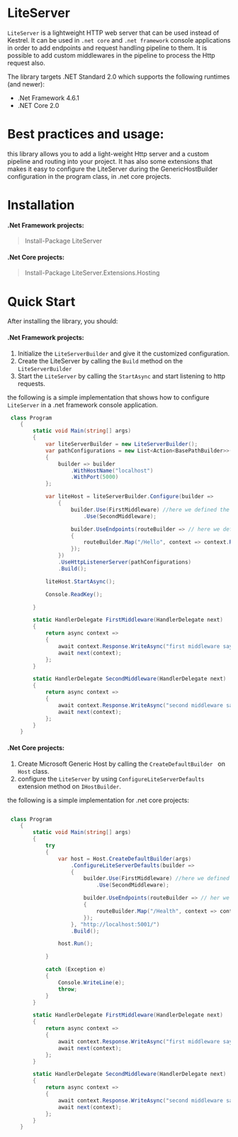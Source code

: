 # LiteServer

`LiteServer` is a lightweight HTTP web server that can be used instead of Kestrel. It can be used in `.net core` and `.net framework` console applications in order to add endpoints and request handling pipeline to them. It is possible to add custom middlewares in the pipeline to process the Http request also.

The library targets .NET Standard 2.0 which supports the following runtimes (and newer):

* .Net Framework 4.6.1
* .NET Core 2.0

# Best practices and usage:

this library allows you to add a light-weight Http server and a custom pipeline and routing into your project. It has also some extensions that makes it easy to configure the LiteServer during the GenericHostBuilder configuration in the program class, in .net core projects.

# Installation

#### .Net Framework projects:

> Install-Package LiteServer 

#### .Net Core projects:

> Install-Package LiteServer.Extensions.Hosting 

# Quick Start

After installing the library, you should:

#### .Net Framework projects:

1. Initialize the `LiteServerBuilder` and give it the customized configuration.
2. Create the LiteServer by calling the `Build` method on the `LiteServerBuilder`
3. Start the `LiteServer` by calling the `StartAsync` and start listening to http requests.

the following is a simple implementation that shows how to configure `LiteServer` in a .net framework console application.

``` csharp
 class Program
    {
        static void Main(string[] args)
        {
            var liteServerBuilder = new LiteServerBuilder();
            var pathConfigurations = new List<Action<BasePathBuilder>>()
            {
                builder => builder
                    .WithHostName("localhost")
                    .WithPort(5000)
            };

            var liteHost = liteServerBuilder.Configure(builder =>
                {
                    builder.Use(FirstMiddleware) //here we defined the middleware pipeline
                        .Use(SecondMiddleware);

                    builder.UseEndpoints(routeBuilder => // here we defined routing
                    {
                        routeBuilder.Map("/Hello", context => context.Response.WriteAsync("Hello world"));
                    });
                })
                .UseHttpListenerServer(pathConfigurations)
                .Build();

            liteHost.StartAsync();

            Console.ReadKey();

        }

        static HandlerDelegate FirstMiddleware(HandlerDelegate next)
        {
            return async context =>
            {
                await context.Response.WriteAsync("first middleware says hello! =>");
                await next(context);
            };
        }

        static HandlerDelegate SecondMiddleware(HandlerDelegate next)
        {
            return async context =>
            {
                await context.Response.WriteAsync("second middleware says hello =>");
                await next(context);
            };
        }
    }
```

#### .Net Core projects:

1. Create Microsoft Generic Host by calling the `CreateDefaultBuilder ` on `Host` class.
2. configure the `LiteServer` by using `ConfigureLiteServerDefaults` extension method on `IHostBuilder`.

the following is a simple implementation for .net core projects:

```csharp

 class Program
    {
        static void Main(string[] args)
        {
            try
            {
                var host = Host.CreateDefaultBuilder(args)
                    .ConfigureLiteServerDefaults(builder =>
                    {
                        builder.Use(FirstMiddleware) //here we defined the middleware pipeline
                            .Use(SecondMiddleware);

                        builder.UseEndpoints(routeBuilder => // her we defined the routing and endpoints
                        {
                            routeBuilder.Map("/Health", context => context.Response.WriteAsync("I am healthy"));
                        });
                    }, "http://localhost:5001/")
                    .Build();

                host.Run();

            }

            catch (Exception e)
            {
                Console.WriteLine(e);
                throw;
            }
        }

        static HandlerDelegate FirstMiddleware(HandlerDelegate next)
        {
            return async context =>
            {
                await context.Response.WriteAsync("first middleware says hello! =>");
                await next(context);
            };
        }

        static HandlerDelegate SecondMiddleware(HandlerDelegate next)
        {
            return async context =>
            {
                await context.Response.WriteAsync("second middleware says hello =>");
                await next(context);
            };
        }
    }
```







